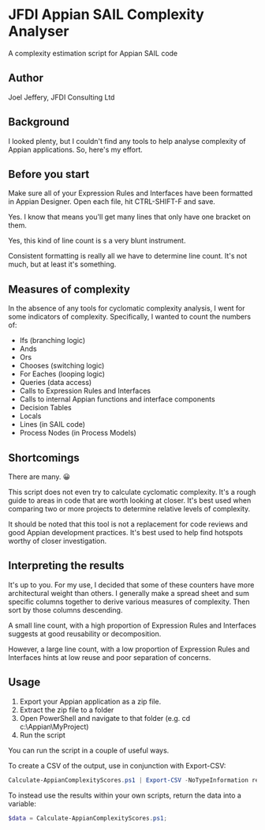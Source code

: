 # JFDI Appian SAIL Complexity Analyser
A complexity estimation script for Appian SAIL code

## Author
Joel Jeffery, JFDI Consulting Ltd

## Background
I looked plenty, but I couldn't find any tools to help analyse complexity of Appian applications. So, here's my effort.

## Before you start
Make sure all of your Expression Rules and Interfaces have been formatted in Appian Designer. Open each file, hit CTRL-SHIFT-F and save. 

Yes. I know that means you'll get many lines that only have one bracket on them. 

Yes, this kind of line count is s a very blunt instrument.

Consistent formatting is really all we have to determine line count. It's not much, but at least it's something.

## Measures of complexity
In the absence of any tools for cyclomatic complexity analysis, I went for some indicators of complexity. Specifically, I wanted to count the numbers of:
- Ifs (branching logic)
- Ands
- Ors
- Chooses (switching logic)
- For Eaches (looping logic)
- Queries (data access)
- Calls to Expression Rules and Interfaces
- Calls to internal Appian functions and interface components
- Decision Tables
- Locals
- Lines (in SAIL code)
- Process Nodes (in Process Models)

## Shortcomings
There are many. 😀

This script does not even try to calculate cyclomatic complexity. It's a rough guide to areas in code that are worth looking at closer. It's best used when comparing two or more projects to determine relative levels of complexity.

It should be noted that this tool is not a replacement for code reviews and good Appian development practices. It's best used to help find hotspots worthy of closer investigation.

## Interpreting the results
It's up to you. For my use, I decided that some of these counters have more architectural weight than others. I generally make a spread sheet and sum specific columns together to derive various measures of complexity. Then sort by those columns descending.

A small line count, with a high proportion of Expression Rules and Interfaces suggests at good reusability or decomposition.

However, a large line count, with a low proportion of Expression Rules and Interfaces hints at low reuse and poor separation of concerns.

## Usage
1. Export your Appian application as a zip file.
2. Extract the zip file to a folder
3. Open PowerShell and navigate to that folder (e.g. cd c:\Appian\MyProject)
4. Run the script

You can run the script in a couple of useful ways.

To create a CSV of the output, use in conjunction with Export-CSV:

```powershell
Calculate-AppianComplexityScores.ps1 | Export-CSV -NoTypeInformation report.csv;
```

To instead use the results within your own scripts, return the data into a variable:

```powershell
$data = Calculate-AppianComplexityScores.ps1;
```
